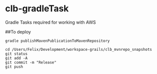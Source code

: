# clb-gradleTask
Gradle Tasks required for working with AWS 

##To deploy

	gradle publishMavenPublicationToMavenRepository

	cd /Users/Felix/Development/workspace-grails/clb_mvnrepo_snapshots
	git status
	git add -A
	git commit -m "Release"
	git push